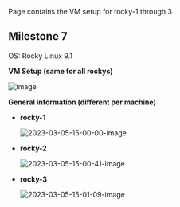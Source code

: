 Page contains the VM setup for rocky-1 through 3

## Milestone 7

OS: Rocky Linux 9.1

**VM Setup (same for all rockys)**

![image](https://user-images.githubusercontent.com/71083461/222982871-b723d336-bf7a-4e75-9e67-f6bc64138546.png)  

**General information (different per machine)**

- **rocky-1**  
  
  ![2023-03-05-15-00-00-image](https://user-images.githubusercontent.com/71083461/222983056-9b866056-dd80-4a34-b85d-9448f7927615.png)

- **rocky-2**  
  
  ![2023-03-05-15-00-41-image](https://user-images.githubusercontent.com/71083461/222983081-46e39d71-36ff-49c2-a086-fce54b6d6fb8.png)

- **rocky-3**  
  
  ![2023-03-05-15-01-09-image](https://user-images.githubusercontent.com/71083461/222983103-fa79d868-8e7a-4902-801c-7fb5f459d9de.png)
